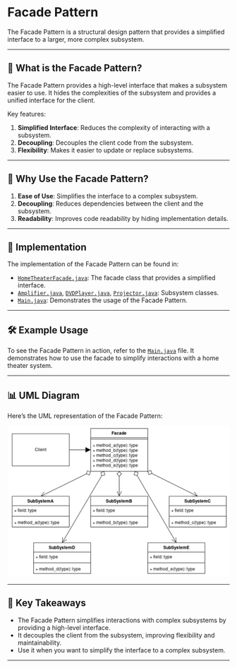 # Facade Pattern

The Facade Pattern is a structural design pattern that provides a simplified interface to a larger, more complex subsystem.

---

## 📖 What is the Facade Pattern?

The Facade Pattern provides a high-level interface that makes a subsystem easier to use. It hides the complexities of the subsystem and provides a unified interface for the client.

Key features:
1. **Simplified Interface**: Reduces the complexity of interacting with a subsystem.
2. **Decoupling**: Decouples the client code from the subsystem.
3. **Flexibility**: Makes it easier to update or replace subsystems.

---

## 🤔 Why Use the Facade Pattern?

1. **Ease of Use**: Simplifies the interface to a complex subsystem.
2. **Decoupling**: Reduces dependencies between the client and the subsystem.
3. **Readability**: Improves code readability by hiding implementation details.

---

## 🔧 Implementation

The implementation of the Facade Pattern can be found in:
- [`HomeTheaterFacade.java`](./HomeTheaterFacade.java): The facade class that provides a simplified interface.
- [`Amplifier.java`](./Amplifier.java), [`DVDPlayer.java`](./DVDPlayer.java), [`Projector.java`](./Projector.java): Subsystem classes.
- [`Main.java`](./Main.java): Demonstrates the usage of the Facade Pattern.

---

## 🛠️ Example Usage

To see the Facade Pattern in action, refer to the [`Main.java`](./Main.java) file. It demonstrates how to use the facade to simplify interactions with a home theater system.

---

## 📊 UML Diagram

Here’s the UML representation of the Facade Pattern:

![Facade UML](./facade_uml.png)

---

## 📝 Key Takeaways

- The Facade Pattern simplifies interactions with complex subsystems by providing a high-level interface.
- It decouples the client from the subsystem, improving flexibility and maintainability.
- Use it when you want to simplify the interface to a complex subsystem.

---
